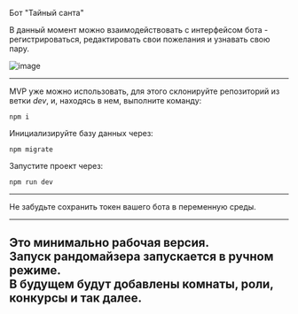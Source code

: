 Бот "Тайный санта"

В данный момент можно взаимодействовать с интерфейсом бота - регистрироваться, редактировать свои пожелания и узнавать свою пару.

![image](https://github.com/Maschinebau/secret-santa/assets/119728265/eb32a418-51c7-4774-bdcf-45181dc22c40)

---

MVP уже можно использовать, для этого склонируйте репозиторий из ветки _*dev*_, и, находясь в нем, выполните команду:

    npm i

Инициализируйте базу данных через:

    npm migrate

Запустите проект через:

    npm run dev

---

Не забудьте сохранить токен вашего бота в переменную среды.

---

Это минимально рабочая версия.<br> 
Запуск рандомайзера запускается в ручном режиме. <br>
В будущем будут добавлены комнаты, роли, конкурсы и так далее.
---
